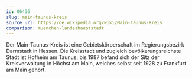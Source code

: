 ```yaml
---
id: 06436
slug: main-taunus-kreis
source_url: https://de.wikipedia.org/wiki/Main-Taunus-Kreis
comparison: muenchen-landeshauptstadt
---
```


Der Main-Taunus-Kreis ist eine Gebietskörperschaft im Regierungsbezirk Darmstadt in Hessen. Die Kreisstadt und zugleich bevölkerungsreichste Stadt ist Hofheim am Taunus; bis 1987 befand sich der Sitz der Kreisverwaltung in Höchst am Main, welches selbst seit 1928 zu Frankfurt am Main gehört.
